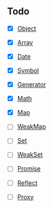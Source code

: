 ## Todo
- [x] [Object](https://developer.mozilla.org/zh-CN/docs/Web/JavaScript/Reference/Global_Objects/Object)
- [x] [Array](https://developer.mozilla.org/zh-CN/docs/Web/JavaScript/Reference/Global_Objects/Array)
- [x] [Date](https://developer.mozilla.org/zh-CN/docs/Web/JavaScript/Reference/Global_Objects/Date)
- [x] [Symbol](https://developer.mozilla.org/zh-CN/docs/Web/JavaScript/Reference/Global_Objects/Symbol)
- [x] [Generator](https://developer.mozilla.org/zh-CN/docs/Web/JavaScript/Reference/Global_Objects/Generator)
- [x] [Math](https://developer.mozilla.org/zh-CN/docs/Web/JavaScript/Reference/Global_Objects/Math)
- [x] [Map](https://developer.mozilla.org/zh-CN/docs/Web/JavaScript/Reference/Global_Objects/Map)
- [ ] [WeakMap](https://developer.mozilla.org/zh-CN/docs/Web/JavaScript/Reference/Global_Objects/WeakMap)
- [ ] [Set](https://developer.mozilla.org/zh-CN/docs/Web/JavaScript/Reference/Global_Objects/Set)
- [ ] [WeakSet](https://developer.mozilla.org/zh-CN/docs/Web/JavaScript/Reference/Global_Objects/WeakSet)
- [ ] [Promise](https://developer.mozilla.org/zh-CN/docs/Web/JavaScript/Reference/Global_Objects/Promise)
- [ ] [Reflect](https://developer.mozilla.org/zh-CN/docs/Web/JavaScript/Reference/Global_Objects/Reflect)
- [ ] [Proxy](https://developer.mozilla.org/zh-CN/docs/Web/JavaScript/Reference/Global_Objects/Proxy)

